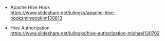 * Apache Hive Hook </br>
https://www.slideshare.net/julingks/apache-hive-hooksminwookim130813 </br>

* Hive Authorization </br>
https://www.slideshare.net/julingks/hive-authorization-michael130702 </br>
